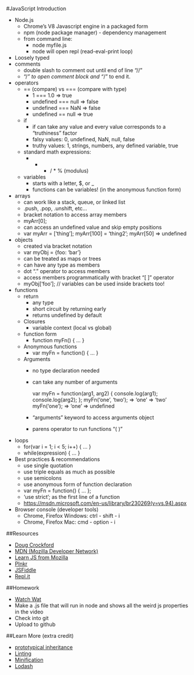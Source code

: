 #JavaScript Introduction

- Node.js
  - Chrome’s V8 Javascript engine in a packaged form
  - npm (node package manager) - dependency management
  - from command line:
    - node myfile.js
    - node will open repl (read-eval-print loop)
- Loosely typed
- comments
  - double slash to comment out until end of line “//”
  - “/*” to open comment block and “*/” to end it.
- operators
  - == (compare) vs === (compare with type)
    - 1 === 1.0 => true
    - undefined === null => false
    - undefined === NaN => false
    - undefined == null => true
  - if
    - if can take any value and every value corresponds to a “truthiness” factor
    - falsy values: 0, undefined, NaN, null, false
    - truthy values: 1, strings, numbers, any defined variable, true
  - standard math expressions:
    - + - / * % (modulus)
  - variables
    - starts with a letter, $, or _
    - functions can be variables! (in the anonymous function form)
- arrays
  - can work like a stack, queue, or linked list
  - .push, .pop, .unshift, etc…
  - bracket notation to access array members
  - myArr[0];
  - can access an undefined value and skip empty positions
  - var myArr = [‘thing’]; myArr[100] = ‘thing2’; myArr[50] => undefined
- objects
  - created via bracket notation
  - var myObj = {foo: ‘bar’}
  - can be treated as maps or trees
  - can have any type as members
  - dot “.” operator to access members
  - access members programmatically with bracket “[ ]” operator
  - myObj[‘foo’]; // variables can be used inside brackets too!
- functions
  - return
    - any type
    - short circuit by returning early
    - returns undefined by default
  - Closures
    - variable context (local vs global)
  - function form
    - function myFn() { … }
  - Anonymous functions
    - var myFn = function() { … }
  - Arguments
    - no type declaration needed
    - can take any number of arguments

        var myFn = function(arg1, arg2) {
             console.log(arg1);
             console.log(arg2);
        };
        myFn(‘one’, ‘two’);
        => ‘one’
        => ‘two’
        myFn(‘one’);
        => ‘one’
        => undefined
    - “arguments” keyword to access arguments object
    - parens operator to run functions “( )”
- loops
  - for(var i = 1; i < 5; i++) { … }
  - while(expression) { … }
- Best practices & recommendations
  - use single quotation
  - use triple equals as much as possible
  - use semicolons
  - use anonymous form of function declaration
  - var myFn = function() { … };
  - ‘use strict’; as the first line of a function
  - https://msdn.microsoft.com/en-us/library/br230269(v=vs.94).aspx
- Browser console (developer tools)
  - Chrome, Firefox Windows: ctrl - shift - i 
  - Chrome, Firefox Mac: cmd - option - i

##Resources
- [Doug Crockford](http://javascript.crockford.com/code.html)
- [MDN (Mozilla Developer Network)](https://developer.mozilla.org/en-US/)
- [Learn JS from Mozilla](https://developer.mozilla.org/en-US/Learn/JavaScript)
- [Plnkr](plnkr.co)
- [JSFiddle](jsfiddle.net)
- [Repl.it](https://repl.it/languages/nodejs)

##Homework
- [Watch Wat](https://www.youtube.com/watch?v=20BySC_6HyY)
- Make a .js file that will run in node and shows all the weird js properties in the video
- Check into git
- Upload to github

##Learn More (extra credit)
- [prototypical inheritance](https://developer.mozilla.org/en-US/docs/Web/JavaScript/Inheritance_and_the_prototype_chain)
- [Linting](http://jshint.com/)
- [Minification](https://github.com/mishoo/UglifyJS)
- [Lodash](https://lodash.com/ )



